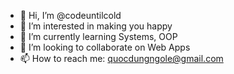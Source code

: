 - 👋 Hi, I’m @codeuntilcold
- 👀 I’m interested in making you happy
- 🌱 I’m currently learning Systems, OOP
- 💞️ I’m looking to collaborate on Web Apps
- 📫 How to reach me: quocdungngole@gmail.com

<!---
codeuntilcold/codeuntilcold is a ✨ special ✨ repository because its `README.md` (this file) appears on your GitHub profile.
You can click the Preview link to take a look at your changes.
--->
